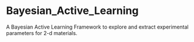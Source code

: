 # Bayesian_Active_Learning
A Bayesian Active Learning Framework to explore and extract experimental parameters for 2-d materials.
